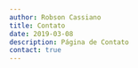 ```yaml
---
author: Robson Cassiano
title: Contato
date: 2019-03-08
description: Página de Contato
contact: true
---
```

